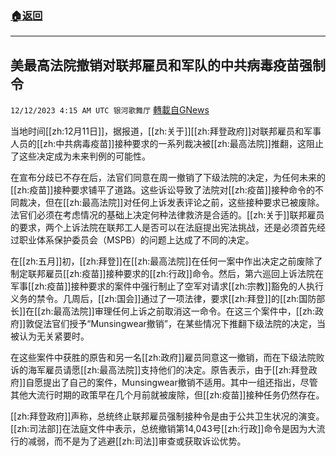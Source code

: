 ###  [:house:返回](README.md)
---


## 美最高法院撤销对联邦雇员和军队的中共病毒疫苗强制令
`12/12/2023 4:15 AM UTC 银河歌舞厅` [轉載自GNews](https://gnews.org/articles/2098777)

当地时间[[zh:12月11日]]，据报道，[[zh:关于]][[zh:拜登政府]]对联邦雇员和军事人员的[[zh:中共病毒疫苗]]接种要求的一系列裁决被[[zh:最高法院]]推翻，这阻止了这些决定成为未来判例的可能性。

在宣布分歧已不存在后，法官们同意在周一撤销了下级法院的决定，为任何未来的[[zh:疫苗]]接种要求铺平了道路。这些诉讼导致了法院对[[zh:疫苗]]接种命令的不同裁决，但在[[zh:最高法院]]对任何上诉发表评论之前，这些接种要求已被废除。法官们必须在考虑情况的基础上决定何种法律救济是合适的。[[zh:关于]]联邦雇员的要求，两个上诉法院在联邦工人是否可以在法庭提出宪法挑战，还是必须首先经过职业体系保护委员会（MSPB）的问题上达成了不同的决定。

在[[zh:五月]]初，[[zh:拜登]]在[[zh:最高法院]]在任何一案中作出决定之前废除了制定联邦雇员[[zh:疫苗]]接种要求的[[zh:行政]]命令。然后，第六巡回上诉法院在军事[[zh:疫苗]]接种要求的案件中强行制止了空军对请求[[zh:宗教]]豁免的人执行义务的禁令。几周后，[[zh:国会]]通过了一项法律，要求[[zh:拜登]]的[[zh:国防部长]]在[[zh:最高法院]]审理任何上诉之前取消这一命令。在这三个案件中，[[zh:政府]]敦促法官们授予“Munsingwear撤销”，在某些情况下推翻下级法院的决定，当被认为无关紧要时。

在这些案件中获胜的原告和另一名[[zh:政府]]雇员同意这一撤销，而在下级法院败诉的海军雇员请愿[[zh:最高法院]]支持他们的决定。原告表示，由于[[zh:拜登政府]]自愿提出了自己的案件，Munsingwear撤销不适用。其中一组还指出，尽管其他大流行时期的政策早在几个月前就被废除，但[[zh:疫苗]]接种任务仍然存在。

[[zh:拜登政府]]声称，总统终止联邦雇员强制接种令是由于公共卫生状况的演变。[[zh:司法部]]在法庭文件中表示，总统撤销第14,043号[[zh:行政]]命令是因为大流行的减弱，而不是为了逃避[[zh:司法]]审查或获取诉讼优势。

